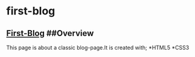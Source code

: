# first-blog
[First-Blog](https://morcicek.github.io/first-blog/)
##Overview
---
This page is about a classic blog-page.It is created with;
*HTML5
*CSS3

